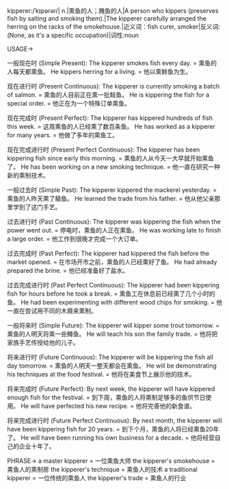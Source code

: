 kipperer:/ˈkɪpərər/| n.|熏鱼的人；腌鱼的人|A person who kippers (preserves fish by salting and smoking them).|The kipperer carefully arranged the herring on the racks of the smokehouse.|近义词：fish curer, smoker|反义词: (None, as it's a specific occupation)|词性:noun


USAGE->

一般现在时 (Simple Present):
The kipperer smokes fish every day. =  熏鱼的人每天都熏鱼。
He kippers herring for a living. = 他以熏鲱鱼为生。

现在进行时 (Present Continuous):
The kipperer is currently smoking a batch of salmon. = 熏鱼的人目前正在熏一批鲑鱼。
He is kippering the fish for a special order. = 他正在为一个特殊订单熏鱼。

现在完成时 (Present Perfect):
The kipperer has kippered hundreds of fish this week. =  这周熏鱼的人已经熏了数百条鱼。
He has worked as a kipperer for many years. =  他做了多年的熏鱼工。

现在完成进行时 (Present Perfect Continuous):
The kipperer has been kippering fish since early this morning. =  熏鱼的人从今天一大早就开始熏鱼了。
He has been working on a new smoking technique. = 他一直在研究一种新的熏制技术。


一般过去时 (Simple Past):
The kipperer kippered the mackerel yesterday. =  熏鱼的人昨天熏了鲭鱼。
He learned the trade from his father. = 他从他父亲那里学到了这门手艺。

过去进行时 (Past Continuous):
The kipperer was kippering the fish when the power went out. =  停电时，熏鱼的人正在熏鱼。
He was working late to finish a large order. = 他工作到很晚才完成一个大订单。


过去完成时 (Past Perfect):
The kipperer had kippered the fish before the market opened. =  在市场开市之前，熏鱼的人已经熏好了鱼。
He had already prepared the brine. = 他已经准备好了盐水。


过去完成进行时 (Past Perfect Continuous):
The kipperer had been kippering fish for hours before he took a break. =  熏鱼工在休息前已经熏了几个小时的鱼。
He had been experimenting with different wood chips for smoking. =  他一直在尝试用不同的木屑来熏制。


一般将来时 (Simple Future):
The kipperer will kipper some trout tomorrow. =  熏鱼的人明天将熏一些鳟鱼。
He will teach his son the family trade. =  他将把家族手艺传授给他的儿子。


将来进行时 (Future Continuous):
The kipperer will be kippering the fish all day tomorrow. =  熏鱼的人明天一整天都会在熏鱼。
He will be demonstrating his techniques at the food festival. = 他将在美食节上展示他的技术。


将来完成时 (Future Perfect):
By next week, the kipperer will have kippered enough fish for the festival. =  到下周，熏鱼的人将熏制足够多的鱼供节日使用。
He will have perfected his new recipe. =  他将完善他的新食谱。


将来完成进行时 (Future Perfect Continuous):
By next month, the kipperer will have been kippering fish for 20 years. =  到下个月，熏鱼的人将已经熏鱼20年了。
He will have been running his own business for a decade. =  他将经营自己的企业十年了。



PHRASE->
a master kipperer = 一位熏鱼大师
the kipperer's smokehouse = 熏鱼人的熏制房
the kipperer's technique = 熏鱼人的技术
a traditional kipperer =  一位传统的熏鱼人
the kipperer's trade = 熏鱼人的行业

